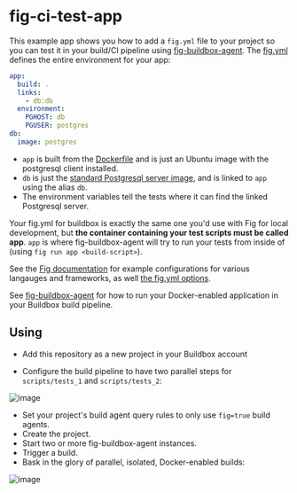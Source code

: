 # fig-ci-test-app

This example app shows you how to add a `fig.yml` file to your project so you can test it in your build/CI pipeline using [fig-buildbox-agent](https://github.com/toolmantim/fig-buildbox-agent). The [fig.yml](fig.yml) defines the entire environment for your app:

```yml
app:
  build: .
  links:
    - db:db
  environment:
    PGHOST: db
    PGUSER: postgres
db:
  image: postgres
```

* `app` is built from the [Dockerfile](Dockerfile) and is just an Ubuntu image with the postgresql client installed.
* `db` is just the [standard Postgresql server image](https://registry.hub.docker.com/_/postgres/), and is linked to `app` using the alias `db`.
* The environment variables tell the tests where it can find the linked Postgresql server.

Your fig.yml for buildbox is exactly the same one you'd use with Fig for local development, but **the container containing your test scripts must be called app**. `app` is where fig-buildbox-agent will try to run your tests from inside of (using `fig run app <build-script>`).

See the [Fig documentation](http://www.fig.sh/) for example configurations for various langauges and frameworks, as well [the fig.yml options](http://www.fig.sh/yml.html).

See [fig-buildbox-agent](https://github.com/toolmantim/fig-buildbox-agent) for how to run your Docker-enabled application in your Buildbox build pipeline.

## Using

* Add this repository as a new project in your Buildbox account

* Configure the build pipeline to have two parallel steps for `scripts/tests_1` and `scripts/tests_2`:

![image](https://cloud.githubusercontent.com/assets/153/4101094/a0b6faee-30d0-11e4-922d-0eca094b9488.png)

* Set your project's build agent query rules to only use `fig=true` build agents.
* Create the project.
* Start two or more fig-buildbox-agent instances.
* Trigger a build.
* Bask in the glory of parallel, isolated, Docker-enabled builds:

![image](https://cloud.githubusercontent.com/assets/153/4101107/b8f9bee2-30d1-11e4-97f6-4468622c080d.png)
